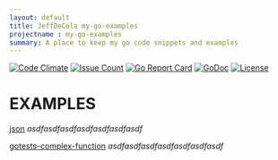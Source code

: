 ```yaml
---
layout: default
title: JeffDeCola my-go-examples
projectname : my-go-examples
summary: A place to keep my go code snippets and examples
---
```


[![Code Climate](https://codeclimate.com/github/JeffDeCola/my-go-examples/badges/gpa.svg)](https://codeclimate.com/github/JeffDeCola/my-go-examples)
[![Issue Count](https://codeclimate.com/github/JeffDeCola/my-go-examples/badges/issue_count.svg)](https://codeclimate.com/github/JeffDeCola/my-go-examples/issues)
[![Go Report Card](https://goreportcard.com/badge/jeffdecola/my-go-examples)](https://goreportcard.com/report/jeffdecola/my-go-examples)
[![GoDoc](https://godoc.org/github.com/JeffDeCola/my-go-examples?status.svg)](https://godoc.org/github.com/JeffDeCola/my-go-examples)
[![License](http://img.shields.io/:license-mit-blue.svg)](http://jeffdecola.mit-license.org)

# EXAMPLES

[json](https://github.com/JeffDeCola/my-go-examples/tree/master/json)
_asdfasdfasdfasdfasdfasdfasdf_

[gotests-complex-function](https://github.com/JeffDeCola/my-go-examples/tree/master/gotests-complex-function)
_asdfasdfasdfasdfasdfasdfasdf_


